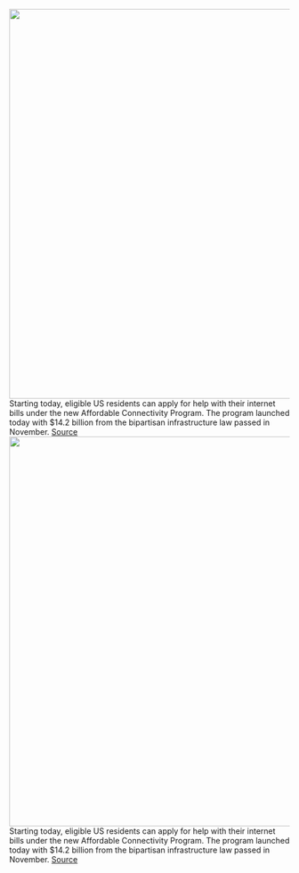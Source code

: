 <img src='https://cdn.vox-cdn.com/thumbor/NzeOlA6n1pPerAfKbMMtlEcECWw=/0x0:7654x5105/1200x800/filters:focal(3215x1941:4439x3165)/cdn.vox-cdn.com/uploads/chorus_image/image/70333953/1333633935.0.jpg' width='700px' /><br/>
Starting today, eligible US residents can apply for help with their internet bills under the new Affordable Connectivity Program. The program launched today with $14.2 billion from the bipartisan infrastructure law passed in November.
<a href='https://www.theverge.com/2021/12/31/22861200/application-now-open-discounted-internet-bills-fcc-affordable-connectivity-program'> Source <a/><img src='https://cdn.vox-cdn.com/thumbor/NzeOlA6n1pPerAfKbMMtlEcECWw=/0x0:7654x5105/1200x800/filters:focal(3215x1941:4439x3165)/cdn.vox-cdn.com/uploads/chorus_image/image/70333953/1333633935.0.jpg' width='700px' /><br/>
Starting today, eligible US residents can apply for help with their internet bills under the new Affordable Connectivity Program. The program launched today with $14.2 billion from the bipartisan infrastructure law passed in November.
<a href='https://www.theverge.com/2021/12/31/22861200/application-now-open-discounted-internet-bills-fcc-affordable-connectivity-program'> Source <a/>